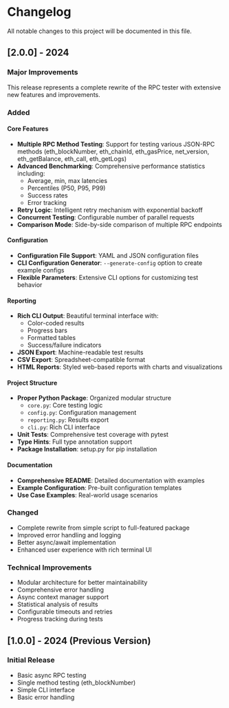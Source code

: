 # Changelog

All notable changes to this project will be documented in this file.

## [2.0.0] - 2024

### Major Improvements

This release represents a complete rewrite of the RPC tester with extensive new features and improvements.

### Added

#### Core Features
- **Multiple RPC Method Testing**: Support for testing various JSON-RPC methods (eth_blockNumber, eth_chainId, eth_gasPrice, net_version, eth_getBalance, eth_call, eth_getLogs)
- **Advanced Benchmarking**: Comprehensive performance statistics including:
  - Average, min, max latencies
  - Percentiles (P50, P95, P99)
  - Success rates
  - Error tracking
- **Retry Logic**: Intelligent retry mechanism with exponential backoff
- **Concurrent Testing**: Configurable number of parallel requests
- **Comparison Mode**: Side-by-side comparison of multiple RPC endpoints

#### Configuration
- **Configuration File Support**: YAML and JSON configuration files
- **CLI Configuration Generator**: `--generate-config` option to create example configs
- **Flexible Parameters**: Extensive CLI options for customizing test behavior

#### Reporting
- **Rich CLI Output**: Beautiful terminal interface with:
  - Color-coded results
  - Progress bars
  - Formatted tables
  - Success/failure indicators
- **JSON Export**: Machine-readable test results
- **CSV Export**: Spreadsheet-compatible format
- **HTML Reports**: Styled web-based reports with charts and visualizations

#### Project Structure
- **Proper Python Package**: Organized modular structure
  - `core.py`: Core testing logic
  - `config.py`: Configuration management
  - `reporting.py`: Results export
  - `cli.py`: Rich CLI interface
- **Unit Tests**: Comprehensive test coverage with pytest
- **Type Hints**: Full type annotation support
- **Package Installation**: setup.py for pip installation

#### Documentation
- **Comprehensive README**: Detailed documentation with examples
- **Example Configuration**: Pre-built configuration templates
- **Use Case Examples**: Real-world usage scenarios

### Changed
- Complete rewrite from simple script to full-featured package
- Improved error handling and logging
- Better async/await implementation
- Enhanced user experience with rich terminal UI

### Technical Improvements
- Modular architecture for better maintainability
- Comprehensive error handling
- Async context manager support
- Statistical analysis of results
- Configurable timeouts and retries
- Progress tracking during tests

## [1.0.0] - 2024 (Previous Version)

### Initial Release
- Basic async RPC testing
- Single method testing (eth_blockNumber)
- Simple CLI interface
- Basic error handling
